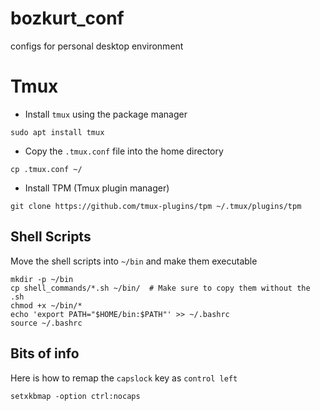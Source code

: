 # bozkurt_conf
configs for personal desktop environment


# Tmux
- Install `tmux` using the package manager
```shell
sudo apt install tmux
```
- Copy the `.tmux.conf` file into the home directory
```shell
cp .tmux.conf ~/
```
- Install TPM (Tmux plugin manager)
```shell
git clone https://github.com/tmux-plugins/tpm ~/.tmux/plugins/tpm
```



## Shell Scripts
Move the shell scripts into `~/bin` and make them executable
```shell
mkdir -p ~/bin
cp shell_commands/*.sh ~/bin/  # Make sure to copy them without the .sh
chmod +x ~/bin/*
echo 'export PATH="$HOME/bin:$PATH"' >> ~/.bashrc
source ~/.bashrc
```


## Bits of info
Here is how to remap the `capslock` key as `control left`
```shell
setxkbmap -option ctrl:nocaps
```

